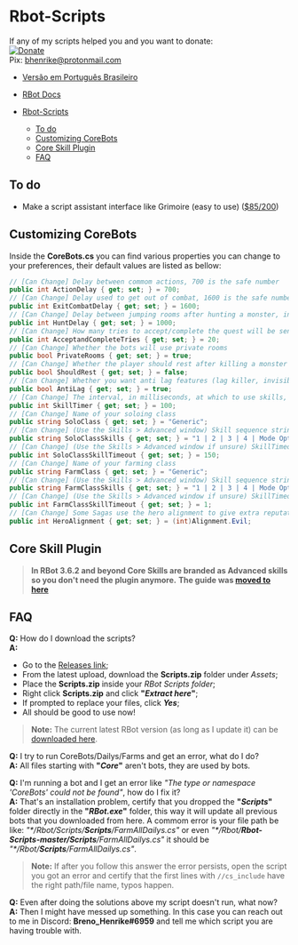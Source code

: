# Rbot-Scripts

If any of my scripts helped you and you want to donate:  
[![Donate](https://img.shields.io/badge/Donate-PayPal-green.svg)](https://www.paypal.com/donate?hosted_button_id=QVQ4Q7XSH9VBY)  
Pix: bhenrike@protonmail.com

- [Versão em Português Brasileiro](README.pt-br.md)

- [RBot Docs](https://brenohenrike.github.io/Rbot-Scripts/)

- [Rbot-Scripts](#rbot-scripts)
  - [To do](#to-do)
  - [Customizing CoreBots](#customizing-corebots)
  - [Core Skill Plugin](#core-skill-plugin)
  - [FAQ](#faq)

## To do

- Make a script assistant interface like Grimoire (easy to use) ([$85/200](https://www.paypal.com/donate?hosted_button_id=QVQ4Q7XSH9VBY))

## Customizing CoreBots

Inside the **CoreBots.cs** you can find various properties you can change to your preferences, their default values are listed as bellow:

```csharp
// [Can Change] Delay between commom actions, 700 is the safe number
public int ActionDelay { get; set; } = 700;
// [Can Change] Delay used to get out of combat, 1600 is the safe number
public int ExitCombatDelay { get; set; } = 1600;
// [Can Change] Delay between jumping rooms after hunting a monster, increase if you think it is jumping too much
public int HuntDelay { get; set; } = 1000;
// [Can Change] How many tries to accept/complete the quest will be sent
public int AcceptandCompleteTries { get; set; } = 20;
// [Can Change] Whether the bots will use private rooms
public bool PrivateRooms { get; set; } = true;
// [Can Change] Whether the player should rest after killing a monster
public bool ShouldRest { get; set; } = false;
// [Can Change] Whether you want anti lag features (lag killer, invisible monsters, set to 10 FPS)
public bool AntiLag { get; set; } = true;
// [Can Change] The interval, in milliseconds, at which to use skills, if they are available.
public int SkillTimer { get; set; } = 100;
// [Can Change] Name of your soloing class
public string SoloClass { get; set; } = "Generic";
// [Can Change] (Use the Skills > Advanced window) Skill sequence string
public string SoloClassSkills { get; set; } = "1 | 2 | 3 | 4 | Mode Optimistic";
// [Can Change] (Use the Skills > Advanced window if unsure) SkillTimeout of the soloing class
public int SoloClassSkillTimeout { get; set; } = 150;
// [Can Change] Name of your farming class
public string FarmClass { get; set; } = "Generic";
// [Can Change] (Use the Skills > Advanced window) Skill sequence string
public string FarmClassSkills { get; set; } = "1 | 2 | 3 | 4 | Mode Optimistic";
// [Can Change] (Use the Skills > Advanced window if unsure) SkillTimeout of the farming class
public int FarmClassSkillTimeout { get; set; } = 1;
// [Can Change] Some Sagas use the hero alignment to give extra reputation, change to your desired rep (Alignment.Evil or Alignment.Good).
public int HeroAlignment { get; set; } = (int)Alignment.Evil;
```

## Core Skill Plugin

> **In RBot 3.6.2 and beyond Core Skills are branded as Advanced skills so you don't need the plugin anymore.**
> **The guide was [moved to here](https://brenohenrike.github.io/Rbot-Scripts/Skills#advanced-skills)**

## FAQ

**Q:** How do I download the scripts?  
**A:**

- Go to the [Releases link](https://github.com/BrenoHenrike/Rbot-Scripts/releases);
- From the latest upload, download the **Scripts.zip** folder under _Assets_;
- Place the **Scripts.zip** inside your _RBot Scripts folder_;
- Right click **Scripts.zip** and click **"_Extract here_"**;
- If prompted to replace your files, click **_Yes_**;
- All should be good to use now!

> **Note:** The current latest RBot version (as long as I update it) can be [downloaded here](https://github.com/BrenoHenrike/RBot/releases).

**Q:** I try to run CoreBots/Dailys/Farms and get an error, what do I do?  
**A:** All files starting with **"*Core*"** aren't bots, they are used by bots.

**Q:** I'm running a bot and I get an error like *"The type or namespace 'CoreBots' could not be found"*, how do I fix it?  
**A:** That's an installation problem, certify that you dropped the **"*Scripts*"** folder directly in the **"*RBot.exe*"** folder, this way it will update all previous bots that you downloaded from here. A commom error is your file path be like: *"\*/Rbot/Scripts/**Scripts**/FarmAllDailys.cs"* or even *"\*/Rbot/**Rbot-Scripts-master/Scripts**/FarmAllDailys.cs"* it should be *"\*/Rbot/**Scripts**/FarmAllDailys.cs"*.
> **Note:** If after you follow this answer the error persists, open the script you got an error and certify that the first lines with `//cs_include` have the right path/file name, typos happen.

**Q:** Even after doing the solutions above my script doesn't run, what now?  
**A:** Then I might have messed up something. In this case you can reach out to me in Discord: **Breno_Henrike#6959** and tell me which script you are having trouble with.
